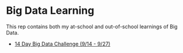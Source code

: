 # Big Data Learning
This rep contains both my at-school and out-of-school learnings of Big Data.
- [14 Day Big Data Challenge (9/14 - 9/27)](https://github.com/lydiaz0331/BigData/tree/master/14DayBigDataChallenge/Round1(0914-0927))

